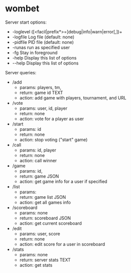 # wombet

Server start options:
  * -loglevel       ([<facil|prefix*>=]debug|info|warn|error[,])+
  * -logfile <file> Log file (default: none)
  * -pidfile <file> PID file (default: none)
  * -runas <user>   run as specified user
  * -fg             Stay in foreground
  * -help           Display this list of options
  * --help          Display this list of options

Server queries:
  * /add
    * params: players, tm, <url>
    * return: game id TEXT
    * action: add game with players, tournament, and URL
  * /vote
    * params: user, id, player
    * return: none
    * action: vote for a player as user
  * /start
    * params: id
    * return: none
    * action: stop voting ("start" game)
  * /call
    * params: id, player
    * return: none
    * action: call winner
  * /game
    * params: id, <user>
    * return: game JSON
    * action: get game info for a user if specified
  * /list
    * params: <user>
    * return: game list JSON
    * action: get all games info
  * /scoreboard
    * params: none
    * return: scoreboard JSON
    * action: get current scoreboard
  * /edit
    * params: user, score
    * return: none
    * action: edit score for a user in scoreboard
  * /stats
    * params: none
    * return: server stats TEXT
    * action: get stats
